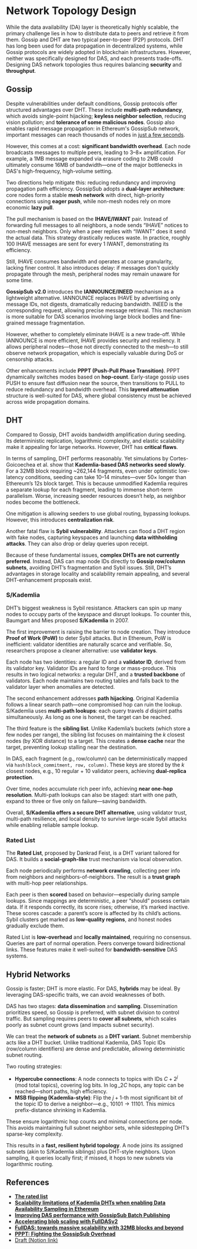 

# Network Topology Design

While the data availability (DA) layer is theoretically highly scalable, the primary challenge lies in how to distribute data to peers and retrieve it from them. Gossip and DHT are two typical peer-to-peer (P2P) protocols. DHT has long been used for data propagation in decentralized systems, while Gossip protocols are widely adopted in blockchain infrastructures. However, neither was specifically designed for DAS, and each presents trade-offs. Designing DAS network topologies thus requires balancing **security** and **throughput**.

## Gossip

Despite vulnerabilities under default conditions, Gossip protocols offer structured advantages over DHT. These include **multi-path redundancy**, which avoids single-point hijacking; **keyless neighbor selection**, reducing vision pollution; and **tolerance of some malicious nodes**. Gossip also enables rapid message propagation: in Ethereum's GossipSub network, important messages can reach thousands of nodes in [just a few seconds](https://ethresear.ch/t/gossipsub-message-propagation-latency/19982/1).

However, this comes at a cost: **significant bandwidth overhead**. Each node broadcasts messages to multiple peers, leading to 3–8× amplification. For example, a 1MB message expanded via erasure coding to 2MB could ultimately consume 16MB of bandwidth—one of the major bottlenecks in DAS's high-frequency, high-volume setting.

Two directions help mitigate this: reducing redundancy and improving propagation path efficiency. GossipSub adopts a **dual-layer architecture**: core nodes form a stable **mesh network** with direct, high-priority connections using **eager push**, while non-mesh nodes rely on more economic **lazy pull**.

The pull mechanism is based on the **IHAVE/IWANT** pair. Instead of forwarding full messages to all neighbors, a node sends “IHAVE” notices to non-mesh neighbors. Only when a peer replies with “IWANT” does it send the actual data. This strategy drastically reduces waste. In practice, roughly 100 IHAVE messages are sent for every 1 IWANT, demonstrating its efficiency.

Still, IHAVE consumes bandwidth and operates at coarse granularity, lacking finer control. It also introduces delay: if messages don't quickly propagate through the mesh, peripheral nodes may remain unaware for some time.

**GossipSub v2.0** introduces the **IANNOUNCE/INEED** mechanism as a lightweight alternative. IANNOUNCE replaces IHAVE by advertising only message IDs, not digests, dramatically reducing bandwidth. INEED is the corresponding request, allowing precise message retrieval. This mechanism is more suitable for DAS scenarios involving large block bodies and fine-grained message fragmentation.

However, whether to completely eliminate IHAVE is a new trade-off. While IANNOUNCE is more efficient, IHAVE provides security and resiliency. It allows peripheral nodes—those not directly connected to the mesh—to still observe network propagation, which is especially valuable during DoS or censorship attacks.

Other enhancements include **PPPT (Push-Pull Phase Transition)**. PPPT dynamically switches modes based on **hop-count**. Early-stage gossip uses PUSH to ensure fast diffusion near the source, then transitions to PULL to reduce redundancy and bandwidth overhead. This **layered attenuation** structure is well-suited for DAS, where global consistency must be achieved across wide propagation domains.

## DHT

Compared to Gossip, DHT avoids bandwidth amplification during seeding. Its deterministic replication, logarithmic complexity, and elastic scalability make it appealing for large networks. However, DHT has **critical flaws**.

In terms of sampling, DHT performs reasonably. Yet simulations by Cortes-Goicoechea et al. show that **Kademlia-based DAS networks seed slowly**. For a 32MB block requiring \~262,144 fragments, even under optimistic low-latency conditions, seeding can take 10–14 minutes—over 50× longer than Ethereum’s 12s block target. This is because unmodified Kademlia requires a separate lookup for each fragment, leading to immense short-term parallelism. Worse, increasing seeder resources doesn’t help, as neighbor nodes become the bottleneck.

One mitigation is allowing seeders to use global routing, bypassing lookups. However, this introduces **centralization risk**.

Another fatal flaw is **Sybil vulnerability**. Attackers can flood a DHT region with fake nodes, capturing keyspaces and launching **data withholding attacks**. They can also drop or delay queries upon receipt.

Because of these fundamental issues, **complex DHTs are not currently preferred**. Instead, DAS can map node IDs directly to **Gossip row/column subnets**, avoiding DHT’s fragmentation and Sybil issues. Still, DHT’s advantages in storage locality and scalability remain appealing, and several DHT-enhancement proposals exist.

### S/Kademlia

DHT’s biggest weakness is Sybil resistance. Attackers can spin up many nodes to occupy parts of the keyspace and disrupt lookups. To counter this, Baumgart and Mies proposed **S/Kademlia** in 2007.

The first improvement is raising the barrier to node creation. They introduce **Proof of Work (PoW)** to deter Sybil attacks. But in Ethereum, PoW is inefficient: validator identities are naturally scarce and verifiable. So, researchers propose a cleaner alternative: use **validator keys**.

Each node has two identities: a regular ID and a **validator ID**, derived from its validator key. Validator IDs are hard to forge or mass-produce. This results in two logical networks: a regular DHT, and a **trusted backbone** of validators. Each node maintains two routing tables and falls back to the validator layer when anomalies are detected.

The second enhancement addresses **path hijacking**. Original Kademlia follows a linear search path—one compromised hop can ruin the lookup. S/Kademlia uses **multi-path lookups**: each query travels $d$ disjoint paths simultaneously. As long as one is honest, the target can be reached.

The third feature is the **sibling list**. Unlike Kademlia’s buckets (which store a few nodes per range), the sibling list focuses on maintaining the $k$ closest nodes (by XOR distance) to a target. This creates a **dense cache** near the target, preventing lookup stalling near the destination.

In DAS, each fragment (e.g., row/column) can be deterministically mapped via `hash(block_commitment, row, column)`. These keys are stored by the $k$ closest nodes, e.g., 10 regular + 10 validator peers, achieving **dual-replica protection**.

Over time, nodes accumulate rich peer info, achieving **near one-hop resolution**. Multi-path lookups can also be staged: start with one path, expand to three or five only on failure—saving bandwidth.

Overall, **S/Kademlia offers a secure DHT alternative**, using validator trust, multi-path resilience, and local density to survive large-scale Sybil attacks while enabling reliable sample lookup.

### Rated List

The **Rated List**, proposed by Dankrad Feist, is a DHT variant tailored for DAS. It builds a **social-graph-like** trust mechanism via local observation.

Each node periodically performs **network crawling**, collecting peer info from neighbors and neighbors-of-neighbors. The result is a **trust graph** with multi-hop peer relationships.

Each peer is then **scored** based on behavior—especially during sample lookups. Since mappings are deterministic, a peer “should” possess certain data. If it responds correctly, its score rises; otherwise, it’s marked inactive. These scores cascade: a parent’s score is affected by its child’s actions. Sybil clusters get marked as **low-quality regions**, and honest nodes gradually exclude them.

Rated List is **low-overhead** and **locally maintained**, requiring no consensus. Queries are part of normal operation. Peers converge toward bidirectional links. These features make it well-suited for **bandwidth-sensitive** DAS systems.

## Hybrid Networks

Gossip is faster; DHT is more elastic. For DAS, **hybrids** may be ideal. By leveraging DAS-specific traits, we can avoid weaknesses of both.

DAS has two stages: **data dissemination** and **sampling**. Dissemination prioritizes speed, so Gossip is preferred, with subnet division to control traffic. But sampling requires peers to **cover all subnets**, which scales poorly as subnet count grows (and impacts subnet security).

We can treat the **network of subnets** as a **DHT variant**. Subnet membership acts like a DHT bucket. Unlike traditional Kademlia, DAS Topic IDs (row/column identifiers) are dense and predictable, allowing deterministic subnet routing.

Two routing strategies:

* **Hypercube connections**: A node connects to topics with IDs $C + 2^j$ (mod total topics), covering log bits. In $\log\_2 C$ hops, any topic can be reached—short paths, high efficiency.
* **MSB flipping (Kademlia-style)**: Flip the $j+1$-th most significant bit of the topic ID to derive a neighbor—e.g., $10101 \rightarrow 11101$. This mimics prefix-distance shrinking in Kademlia.

These ensure logarithmic hop counts and minimal connections per node. This avoids maintaining full subnet neighbor sets, while sidestepping DHT’s sparse-key complexity.

This results in a **fast, resilient hybrid topology**. A node joins its assigned subnets (akin to S/Kademlia siblings) plus DHT-style neighbors. Upon sampling, it queries locally first; if missed, it hops to new subnets via logarithmic routing.

## References

* [**The rated list**](https://notes.ethereum.org/hfbmSM_9RYas6t013xjq6Q)
* [**Scalability limitations of Kademlia DHTs when enabling Data Availability Sampling in Ethereum**](https://arxiv.org/pdf/2402.09993)
* [**Improving DAS performance with GossipSub Batch Publishing**](https://ethresear.ch/t/improving-das-performance-with-gossipsub-batch-publishing/21713)
* [**Accelerating blob scaling with FullDASv2**](https://ethresear.ch/t/accelerating-blob-scaling-with-fulldasv2-with-getblobs-mempool-encoding-and-possibly-rlc/22477)
* [**FullDAS: towards massive scalability with 32MB blocks and beyond**](https://ethresear.ch/t/fulldas-towards-massive-scalability-with-32mb-blocks-and-beyond/19529)
* [**PPPT: Fighting the GossipSub Overhead**](https://ethresear.ch/t/pppt-fighting-the-gossipsub-overhead-with-push-pull-phase-transition/22118)
* [Draft (Notion link)](https://www.notion.so/216c156587888042805dfdcab42cf056?pvs=21)
